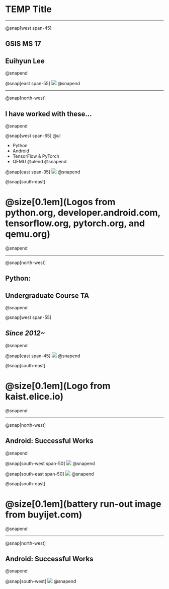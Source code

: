 # TEMP Title

---

@snap[west span-45]
## GSIS MS 17
## Euihyun Lee
@snapend

@snap[east span-55]
![](assets/img/graduation.jpg)
@snapend

---

@snap[north-west]
## I have worked with these...
@snapend

@snap[west span-65]
@ul
- Python
- Android
- TensorFlow & PyTorch
- QEMU
@ulend
@snapend

@snap[east span-35]
![](assets/img/logos.png)
@snapend

@snap[south-east]
# @size[0.1em](Logos from python.org, developer.android.com, tensorflow.org, pytorch.org, and qemu.org)
@snapend

---

@snap[north-west]
## Python: 
## Undergraduate Course TA
@snapend

@snap[west span-55]
## *Since 2012~*
@snapend

@snap[east span-45]
![](assets/img/cs101-logo.png)
@snapend

@snap[south-east]
# @size[0.1em](Logo from kaist.elice.io)
@snapend

---

@snap[north-west]
## Android: Successful Works
@snapend

@snap[south-west span-50]
![](assets/img/android-2nd-prize.jpg)
@snapend

@snap[south-east span-50]
![](assets/img/battery-consumption.png)
@snapend

@snap[south-east]
# @size[0.1em](battery run-out image from buyijet.com)
@snapend

---

@snap[north-west]
## Android: Successful Works
@snapend

@snap[south-west]
![](assets/img/sars.png)
@snapend
